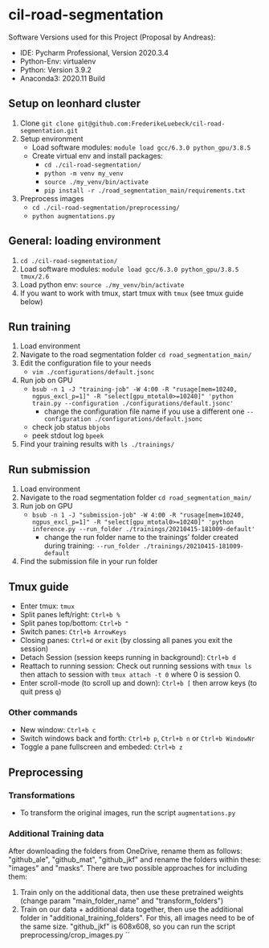 # cil-road-segmentation

Software Versions used for this Project (Proposal by Andreas):

- IDE: Pycharm Professional, Version 2020.3.4
- Python-Env: virtualenv
- Python: Version 3.9.2
- Anaconda3: 2020.11 Build

## Setup on leonhard cluster
1. Clone `git clone git@github.com:FrederikeLuebeck/cil-road-segmentation.git`
2. Setup environment
   - Load software modules: `module load gcc/6.3.0 python_gpu/3.8.5`
   - Create virtual env and install packages:   
        - `cd ./cil-road-segmentation/`
        - `python -m venv my_venv`
        - `source ./my_venv/bin/activate`
        - `pip install -r ./road_segmentation_main/requirements.txt`
3. Preprocess images
   - `cd ./cil-road-segmentation/preprocessing/`
   - `python augmentations.py`

## General: loading environment
1. `cd ./cil-road-segmentation/`
2. Load software modules: `module load gcc/6.3.0 python_gpu/3.8.5 tmux/2.6`
3. Load python env: `source ./my_venv/bin/activate`
4. If you want to work with tmux, start tmux with `tmux` (see tmux guide below)

## Run training
1. Load environment
2. Navigate to the road segmentation folder `cd road_segmentation_main/` 
3. Edit the configuration file to your needs
    - `vim ./configurations/default.jsonc`
4. Run job on GPU
   - `bsub -n 1 -J "training-job" -W 4:00 -R "rusage[mem=10240, ngpus_excl_p=1]" -R "select[gpu_mtotal0>=10240]" 'python train.py --configuration ./configurations/default.jsonc'`
        - change the configuration file name if you use a different one `--configuration ./configurations/default.jsonc`
   - check job status `bbjobs` 
   - peek stdout log `bpeek`
5. Find your training results with `ls ./trainings/`

## Run submission
1. Load environment
2. Navigate to the road segmentation folder `cd road_segmentation_main/` 
3. Run job on GPU
   - `bsub -n 1 -J "submission-job" -W 4:00 -R "rusage[mem=10240, ngpus_excl_p=1]" -R "select[gpu_mtotal0>=10240]" 'python inference.py --run_folder ./trainings/20210415-181009-default'`
        - change the run folder name to the trainings' folder created during training: `--run_folder ./trainings/20210415-181009-default`
4. Find the submission file in your run folder

## Tmux guide
- Enter tmux: `tmux`
- Split panes left/right: `Ctrl+b %`
- Split panes top/bottom: `Ctrl+b "`
- Switch panes: `Ctrl+b ArrowKeys`
- Closing panes: `Ctrl+d` or `exit` (by clossing all panes you exit the session)
- Detach Session (session keeps running in background): `Ctrl+b d`
- Reattach to running session: Check out running sessions with `tmux ls` then attach to session with `tmux attach -t 0` where 0 is session 0.
- Enter scroll-mode (to scroll up and down): `Ctrl+b [` then arrow keys (to quit press `q`)

### Other commands
- New window: `Ctrl+b c`
- Switch windows back and forth: `Ctrl+b p`, `Ctrl+b n` or `Ctrl+b WindowNr`
- Toggle a pane fullscreen and embeded: `Ctrl+b z`

## Preprocessing

### Transformations

- To transform the original images, run the script `augmentations.py`
 
### Additional Training data

After downloading the folders from OneDrive, rename them as follows: "github_ale", "github_mat", "github_jkf" and rename the folders within these: "images" and "masks".
There are two possible approaches for including them:
1. Train only on the additional data, then use these pretrained weights (change param "main_folder_name" and "transform_folders")
2. Train on our data + additional data together, then use the additional folder in "additional_training_folders". For this, all images need to be of the same size. "github_jkf" is 608x608, so you can run the script preprocessing/crop_images.py
``